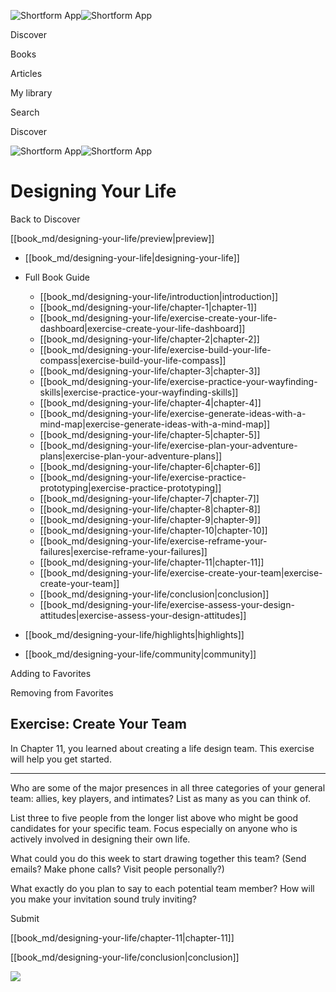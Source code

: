 ![Shortform App](/img/logo.36a2399e.svg)![Shortform App](/img/logo-dark.70c1b072.svg)

Discover

Books

Articles

My library

Search

Discover

![Shortform App](/img/logo.36a2399e.svg)![Shortform App](/img/logo-dark.70c1b072.svg)

# Designing Your Life

Back to Discover

[[book_md/designing-your-life/preview|preview]]

  * [[book_md/designing-your-life|designing-your-life]]
  * Full Book Guide

    * [[book_md/designing-your-life/introduction|introduction]]
    * [[book_md/designing-your-life/chapter-1|chapter-1]]
    * [[book_md/designing-your-life/exercise-create-your-life-dashboard|exercise-create-your-life-dashboard]]
    * [[book_md/designing-your-life/chapter-2|chapter-2]]
    * [[book_md/designing-your-life/exercise-build-your-life-compass|exercise-build-your-life-compass]]
    * [[book_md/designing-your-life/chapter-3|chapter-3]]
    * [[book_md/designing-your-life/exercise-practice-your-wayfinding-skills|exercise-practice-your-wayfinding-skills]]
    * [[book_md/designing-your-life/chapter-4|chapter-4]]
    * [[book_md/designing-your-life/exercise-generate-ideas-with-a-mind-map|exercise-generate-ideas-with-a-mind-map]]
    * [[book_md/designing-your-life/chapter-5|chapter-5]]
    * [[book_md/designing-your-life/exercise-plan-your-adventure-plans|exercise-plan-your-adventure-plans]]
    * [[book_md/designing-your-life/chapter-6|chapter-6]]
    * [[book_md/designing-your-life/exercise-practice-prototyping|exercise-practice-prototyping]]
    * [[book_md/designing-your-life/chapter-7|chapter-7]]
    * [[book_md/designing-your-life/chapter-8|chapter-8]]
    * [[book_md/designing-your-life/chapter-9|chapter-9]]
    * [[book_md/designing-your-life/chapter-10|chapter-10]]
    * [[book_md/designing-your-life/exercise-reframe-your-failures|exercise-reframe-your-failures]]
    * [[book_md/designing-your-life/chapter-11|chapter-11]]
    * [[book_md/designing-your-life/exercise-create-your-team|exercise-create-your-team]]
    * [[book_md/designing-your-life/conclusion|conclusion]]
    * [[book_md/designing-your-life/exercise-assess-your-design-attitudes|exercise-assess-your-design-attitudes]]
  * [[book_md/designing-your-life/highlights|highlights]]
  * [[book_md/designing-your-life/community|community]]



Adding to Favorites 

Removing from Favorites 

## Exercise: Create Your Team

In Chapter 11, you learned about creating a life design team. This exercise will help you get started.

* * *

Who are some of the major presences in all three categories of your general team: allies, key players, and intimates? List as many as you can think of.

List three to five people from the longer list above who might be good candidates for your specific team. Focus especially on anyone who is actively involved in designing their own life.

What could you do this week to start drawing together this team? (Send emails? Make phone calls? Visit people personally?)

What exactly do you plan to say to each potential team member? How will you make your invitation sound truly inviting?

Submit 

[[book_md/designing-your-life/chapter-11|chapter-11]]

[[book_md/designing-your-life/conclusion|conclusion]]

![](https://bat.bing.com/action/0?ti=56018282&Ver=2&mid=13ba6281-9968-4772-976e-40654788e20f&sid=49fff5b0636c11eeb9c611038afc8668&vid=4a005010636c11ee80c703d4c4a7acd5&vids=0&msclkid=N&pi=0&lg=en-US&sw=800&sh=600&sc=24&nwd=1&tl=Shortform%20%7C%20Book&p=https%3A%2F%2Fwww.shortform.com%2Fapp%2Fbook%2Fdesigning-your-life%2Fexercise-create-your-team&r=&lt=568&evt=pageLoad&sv=1&rn=858588)
